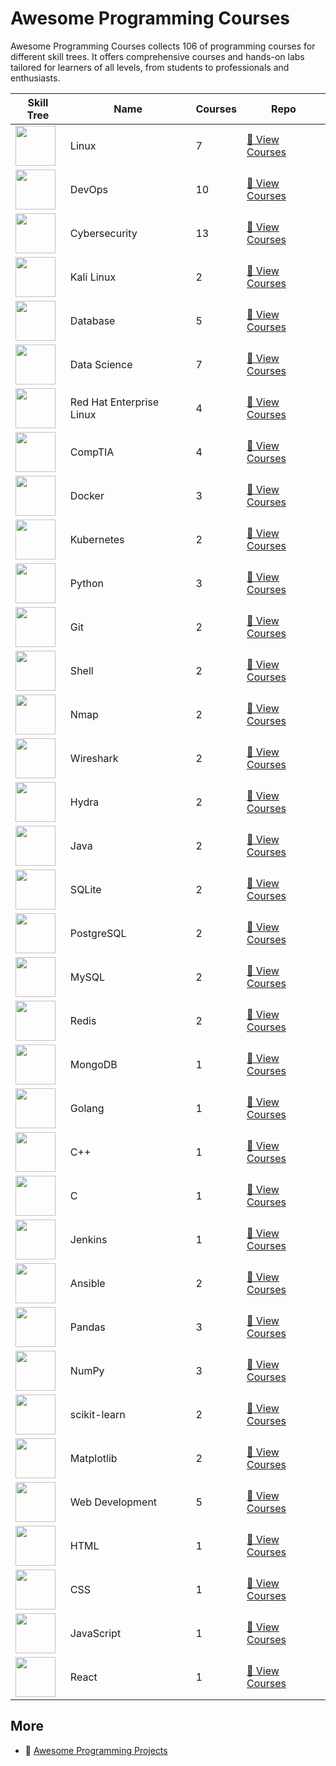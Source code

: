 # Awesome Programming Courses

Awesome Programming Courses collects 106 of programming courses for different skill trees. It offers comprehensive courses and hands-on labs tailored for learners of all levels, from students to professionals and enthusiasts.

| Skill Tree                                                           | Name                     |   Courses | Repo                                                                                          |
|----------------------------------------------------------------------|--------------------------|-----------|-----------------------------------------------------------------------------------------------|
| <img width='64px' src='https://file.labex.io/path/k5LXo5b82pJm.png'> | Linux                    |         7 | [🔗 View Courses](https://github.com/labex-labs/practice-linux-programming-courses)           |
| <img width='64px' src='https://file.labex.io/path/a3Od9y18p0bV.png'> | DevOps                   |        10 | [🔗 View Courses](https://github.com/labex-labs/practice-devops-programming-courses)          |
| <img width='64px' src='https://file.labex.io/path/Xke24vJbuOBk.png'> | Cybersecurity            |        13 | [🔗 View Courses](https://github.com/labex-labs/practice-cybersecurity-programming-courses)   |
| <img width='64px' src='https://file.labex.io/path/nJIFH3qqCckt.png'> | Kali Linux               |         2 | [🔗 View Courses](https://github.com/labex-labs/practice-kali-programming-courses)            |
| <img width='64px' src='https://file.labex.io/path/S2s0kYPxCISr.png'> | Database                 |         5 | [🔗 View Courses](https://github.com/labex-labs/practice-database-programming-courses)        |
| <img width='64px' src='https://file.labex.io/path/Ctx67nWJaNg4.png'> | Data Science             |         7 | [🔗 View Courses](https://github.com/labex-labs/practice-data-science-programming-courses)    |
| <img width='64px' src='https://file.labex.io/path/r7hHlDvORmjS.png'> | Red Hat Enterprise Linux |         4 | [🔗 View Courses](https://github.com/labex-labs/practice-rhel-programming-courses)            |
| <img width='64px' src='https://file.labex.io/path/ZbzxjVKrvgFc.png'> | CompTIA                  |         4 | [🔗 View Courses](https://github.com/labex-labs/practice-comptia-programming-courses)         |
| <img width='64px' src='https://file.labex.io/path/X5zPui0XRqNx.png'> | Docker                   |         3 | [🔗 View Courses](https://github.com/labex-labs/practice-docker-programming-courses)          |
| <img width='64px' src='https://file.labex.io/path/RTAa3OE96ESn.png'> | Kubernetes               |         2 | [🔗 View Courses](https://github.com/labex-labs/practice-kubernetes-programming-courses)      |
| <img width='64px' src='https://file.labex.io/path/E4pVLzVNCjyM.png'> | Python                   |         3 | [🔗 View Courses](https://github.com/labex-labs/practice-python-programming-courses)          |
| <img width='64px' src='https://file.labex.io/path/mlkFQS0wjouP.png'> | Git                      |         2 | [🔗 View Courses](https://github.com/labex-labs/practice-git-programming-courses)             |
| <img width='64px' src='https://file.labex.io/path/FaVTnI4iqZP0.png'> | Shell                    |         2 | [🔗 View Courses](https://github.com/labex-labs/practice-shell-programming-courses)           |
| <img width='64px' src='https://file.labex.io/path/pPoL1KPkCT9I.png'> | Nmap                     |         2 | [🔗 View Courses](https://github.com/labex-labs/practice-nmap-programming-courses)            |
| <img width='64px' src='https://file.labex.io/path/OuFutztV2dPZ.png'> | Wireshark                |         2 | [🔗 View Courses](https://github.com/labex-labs/practice-wireshark-programming-courses)       |
| <img width='64px' src='https://file.labex.io/path/fqzGODJFWPbL.png'> | Hydra                    |         2 | [🔗 View Courses](https://github.com/labex-labs/practice-hydra-programming-courses)           |
| <img width='64px' src='https://file.labex.io/path/vBtgM8cNsQFn.png'> | Java                     |         2 | [🔗 View Courses](https://github.com/labex-labs/practice-java-programming-courses)            |
| <img width='64px' src='https://file.labex.io/path/yNOqpRQSmPL4.png'> | SQLite                   |         2 | [🔗 View Courses](https://github.com/labex-labs/practice-sqlite-programming-courses)          |
| <img width='64px' src='https://file.labex.io/path/9xEeZgWSNpHA.png'> | PostgreSQL               |         2 | [🔗 View Courses](https://github.com/labex-labs/practice-postgresql-programming-courses)      |
| <img width='64px' src='https://file.labex.io/path/3JJy1bOBmUoZ.png'> | MySQL                    |         2 | [🔗 View Courses](https://github.com/labex-labs/practice-mysql-programming-courses)           |
| <img width='64px' src='https://file.labex.io/path/4MMYfz8sH7hJ.png'> | Redis                    |         2 | [🔗 View Courses](https://github.com/labex-labs/practice-redis-programming-courses)           |
| <img width='64px' src='https://file.labex.io/path/iL7seSYd8jLs.png'> | MongoDB                  |         1 | [🔗 View Courses](https://github.com/labex-labs/practice-mongodb-programming-courses)         |
| <img width='64px' src='https://file.labex.io/path/YgASYacMNI6I.png'> | Golang                   |         1 | [🔗 View Courses](https://github.com/labex-labs/practice-go-programming-courses)              |
| <img width='64px' src='https://file.labex.io/path/kjx58efaCNu0.png'> | C++                      |         1 | [🔗 View Courses](https://github.com/labex-labs/practice-cpp-programming-courses)             |
| <img width='64px' src='https://file.labex.io/path/GAbMWgBPUOxV.png'> | C                        |         1 | [🔗 View Courses](https://github.com/labex-labs/practice-c-programming-courses)               |
| <img width='64px' src='https://file.labex.io/path/VtELSfa4h1jh.png'> | Jenkins                  |         1 | [🔗 View Courses](https://github.com/labex-labs/practice-jenkins-programming-courses)         |
| <img width='64px' src='https://file.labex.io/path/PBjrCC7U2Koq.png'> | Ansible                  |         2 | [🔗 View Courses](https://github.com/labex-labs/practice-ansible-programming-courses)         |
| <img width='64px' src='https://file.labex.io/path/qhqKKAjZr3K5.png'> | Pandas                   |         3 | [🔗 View Courses](https://github.com/labex-labs/practice-pandas-programming-courses)          |
| <img width='64px' src='https://file.labex.io/path/gdqX0QgXsYjL.png'> | NumPy                    |         3 | [🔗 View Courses](https://github.com/labex-labs/practice-numpy-programming-courses)           |
| <img width='64px' src='https://file.labex.io/path/N7q3t9dfWfEY.png'> | scikit-learn             |         2 | [🔗 View Courses](https://github.com/labex-labs/practice-sklearn-programming-courses)         |
| <img width='64px' src='https://file.labex.io/path/6PDQ0G40CdCX.png'> | Matplotlib               |         2 | [🔗 View Courses](https://github.com/labex-labs/practice-matplotlib-programming-courses)      |
| <img width='64px' src='https://file.labex.io/path/NHa0nG5axMBE.png'> | Web Development          |         5 | [🔗 View Courses](https://github.com/labex-labs/practice-web-development-programming-courses) |
| <img width='64px' src='https://file.labex.io/path/NrasuEoAvSam.png'> | HTML                     |         1 | [🔗 View Courses](https://github.com/labex-labs/practice-html-programming-courses)            |
| <img width='64px' src='https://file.labex.io/path/YheSJQuYYCNJ.png'> | CSS                      |         1 | [🔗 View Courses](https://github.com/labex-labs/practice-css-programming-courses)             |
| <img width='64px' src='https://file.labex.io/path/ztG7iIXOkx2u.png'> | JavaScript               |         1 | [🔗 View Courses](https://github.com/labex-labs/practice-javascript-programming-courses)      |
| <img width='64px' src='https://file.labex.io/path/nUDMNpUKFvpT.png'> | React                    |         1 | [🔗 View Courses](https://github.com/labex-labs/practice-react-programming-courses)           |

## More

- 🔗 [Awesome Programming Projects](https://github.com/labex-labs/awesome-programming-projects)

